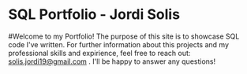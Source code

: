 # SQL Portfolio - Jordi Solis

#Welcome to my Portfolio! The purpose of this site is to showcase SQL code I've written. For further information about this projects and my professional skills and expirience, feel free to reach out: solis.jordi19@gmail.com . I'll be happy to answer any questions!
